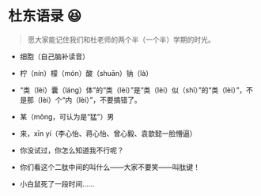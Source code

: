 # 杜东语录 :laughing:

> 愿大家能记住我们和杜老师的两个半（一个半）学期的时光。

* 细胞（自己脑补读音）
* 柠（nín）檬（món）酸（shuān）钠（là）
* “类（lèi）囊（láng）体”的“类（lèi）”是“类（lèi）似（shì）”的“类（lèi）”，不是那（lèi）个“内（lèi）”，不要搞错了。
* 某（mǒng，可认为是“猛”）男
* 来，xīn yí（李心怡、蒋心怡、曾心毅、袁歆懿一脸懵逼）

* 你没试过，你怎么知道我不行呢？
* 你们看这个二肽中间的叫什么——大家不要笑——叫肽键！
* 小白鼠死了一段时间……

